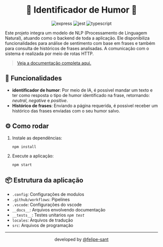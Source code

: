 <div align="center">

# 🤖 Identificador de Humor 🧑

![express](https://img.shields.io/badge/Express.js-404D59?style=for-the-badge)
![jest](https://img.shields.io/badge/Jest-323330?style=for-the-badge&logo=Jest&logoColor=white)
![typescript](https://img.shields.io/badge/TypeScript-007ACC?style=for-the-badge&logo=typescript&logoColor=white)

</div>

Este projeto integra um modelo de NLP (Processamento de Linguagem Natural), atuando como o backend de toda a aplicação. Ele disponibiliza funcionalidades para análise de sentimento com base em frases e também para consulta de históricos de frases analisadas. A comunicação com o sistema é realizada por meio de rotas HTTP.

> [Veja a documentação completa aqui.](https://api-moodtracker.vercel.app/docs/routes.html)

## 🎯 Funcionalidades

- **identificador de humor**: Por meio de IA, é possivel mandar um texto e ter como resposta o tipo de humor identificado na frase, retornando: _neutral_, _negative_ e _positive_.
- **Histórico de frases**: Enviando a página requerida, é possivel receber um histórico das frases enviadas com o seu humor salvo.

## ⚙️ Como rodar

1. Instale as dependências:
   ```node
   npm install
   ```

2. Execute a aplicação:
    ```node
    npm start
    ```

## 📦 Estrutura da aplicação

- `.config`: Configurações de modulos
- `.github/workflows`: Pipelines
- `.vscode`: Configurações do vscode
- `__docs__`: Arquivos envolvendo documentação
- `__tests__`: Testes unitarios _`npm test`_
- `locales`: Arquivos de tradução
- `src`: Arquivos de programação

<hr>

<div align="center">
    developed by <a href="https://github.com/felipe-sant?tab=followers">@felipe-sant</a>
</div>
